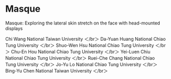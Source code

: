 # Masque
Masque: Exploring the lateral skin stretch on the face with head-mounted displays

Chi Wang              National Taiwan University ＜/br＞
Da-Yuan Huang         National Chiao Tung University ＜/br＞
Shuo-Wen Hsu          National Chiao Tung University ＜/br＞
Chu-En Hou            National Chiao Tung University ＜/br＞
Yei-Luen Chiu         National Chiao Tung University ＜/br＞
Ruei-Che Chang        National Chiao Tung University ＜/br＞
Jo-Yu Lo              National Chiao Tung University ＜/br＞
Bing-Yu Chen          National Taiwan University ＜/br＞
 

